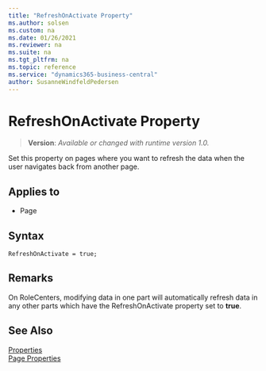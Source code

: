 ```yaml
---
title: "RefreshOnActivate Property"
ms.author: solsen
ms.custom: na
ms.date: 01/26/2021
ms.reviewer: na
ms.suite: na
ms.tgt_pltfrm: na
ms.topic: reference
ms.service: "dynamics365-business-central"
author: SusanneWindfeldPedersen
---
```

[//]: # (START>DO_NOT_EDIT)
[//]: # (IMPORTANT:Do not edit any of the content between here and the END>DO_NOT_EDIT.)
[//]: # (Any modifications should be made in the .xml files in the ModernDev repo.)
# RefreshOnActivate Property
> **Version**: _Available or changed with runtime version 1.0._

Set this property on pages where you want to refresh the data when the user navigates back from another page.

## Applies to
-   Page

[//]: # (IMPORTANT: END>DO_NOT_EDIT)


## Syntax

```AL
RefreshOnActivate = true;
```
 
## Remarks

On RoleCenters, modifying data in one part will automatically refresh data in any other parts which have the RefreshOnActivate property set to **true**.

## See Also  

[Properties](devenv-properties.md)  
[Page Properties](./devenv-properties.md)